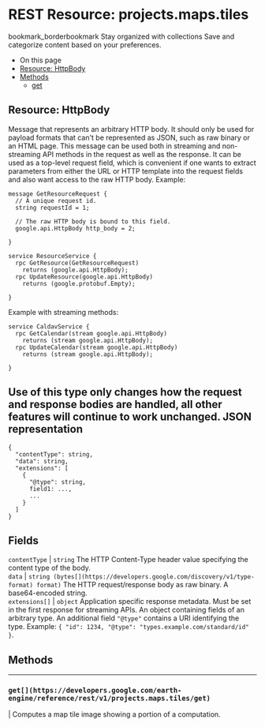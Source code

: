  
#  REST Resource: projects.maps.tiles
bookmark_borderbookmark Stay organized with collections  Save and categorize content based on your preferences.
  * On this page
  * [Resource: HttpBody](https://developers.google.com/earth-engine/reference/rest/v1/projects.maps.tiles#resource:-httpbody)
  * [Methods](https://developers.google.com/earth-engine/reference/rest/v1/projects.maps.tiles#methods)
    * [get](https://developers.google.com/earth-engine/reference/rest/v1/projects.maps.tiles#get)


## Resource: HttpBody
Message that represents an arbitrary HTTP body. It should only be used for payload formats that can't be represented as JSON, such as raw binary or an HTML page.
This message can be used both in streaming and non-streaming API methods in the request as well as the response.
It can be used as a top-level request field, which is convenient if one wants to extract parameters from either the URL or HTTP template into the request fields and also want access to the raw HTTP body.
Example:
```
message GetResourceRequest {
  // A unique request id.
  string requestId = 1;

  // The raw HTTP body is bound to this field.
  google.api.HttpBody http_body = 2;

}

service ResourceService {
  rpc GetResource(GetResourceRequest)
    returns (google.api.HttpBody);
  rpc UpdateResource(google.api.HttpBody)
    returns (google.protobuf.Empty);

}

```

Example with streaming methods:
```
service CaldavService {
  rpc GetCalendar(stream google.api.HttpBody)
    returns (stream google.api.HttpBody);
  rpc UpdateCalendar(stream google.api.HttpBody)
    returns (stream google.api.HttpBody);

}

```

Use of this type only changes how the request and response bodies are handled, all other features will continue to work unchanged.
JSON representation  
---  
```
{
  "contentType": string,
  "data": string,
  "extensions": [
    {
      "@type": string,
      field1: ...,
      ...
    }
  ]
}
```
  
Fields  
---  
`contentType` |  `string` The HTTP Content-Type header value specifying the content type of the body.  
`data` |  `string (bytes[](https://developers.google.com/discovery/v1/type-format) format)` The HTTP request/response body as raw binary. A base64-encoded string.  
`extensions[]` |  `object` Application specific response metadata. Must be set in the first response for streaming APIs. An object containing fields of an arbitrary type. An additional field `"@type"` contains a URI identifying the type. Example: `{ "id": 1234, "@type": "types.example.com/standard/id" }`.  
## Methods  
---  
### `get[](https://developers.google.com/earth-engine/reference/rest/v1/projects.maps.tiles/get)`
|  Computes a map tile image showing a portion of a computation.  

